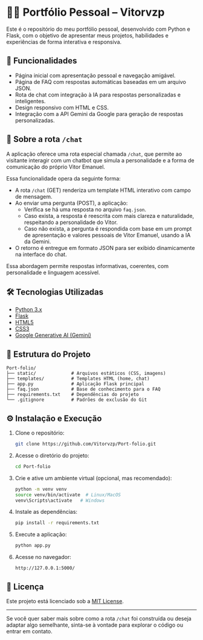 
# 🧑‍💻 Portfólio Pessoal – Vitorvzp

Este é o repositório do meu portfólio pessoal, desenvolvido com Python e Flask, com o objetivo de apresentar meus projetos, habilidades e experiências de forma interativa e responsiva.

## 🚀 Funcionalidades

- Página inicial com apresentação pessoal e navegação amigável.
- Página de FAQ com respostas automáticas baseadas em um arquivo JSON.
- Rota de chat com integração à IA para respostas personalizadas e inteligentes.
- Design responsivo com HTML e CSS.
- Integração com a API Gemini da Google para geração de respostas personalizadas.

## 💬 Sobre a rota `/chat`

A aplicação oferece uma rota especial chamada `/chat`, que permite ao visitante interagir com um chatbot que simula a personalidade e a forma de comunicação do próprio Vitor Emanuel.

Essa funcionalidade opera da seguinte forma:

- A rota `/chat` (GET) renderiza um template HTML interativo com campo de mensagem.
- Ao enviar uma pergunta (POST), a aplicação:
  - Verifica se há uma resposta no arquivo `faq.json`.
  - Caso exista, a resposta é reescrita com mais clareza e naturalidade, respeitando a personalidade do Vitor.
  - Caso não exista, a pergunta é respondida com base em um prompt de apresentação e valores pessoais de Vitor Emanuel, usando a IA da Gemini.
- O retorno é entregue em formato JSON para ser exibido dinamicamente na interface do chat.

Essa abordagem permite respostas informativas, coerentes, com personalidade e linguagem acessível.

## 🛠️ Tecnologias Utilizadas

- [Python 3.x](https://www.python.org/)
- [Flask](https://flask.palletsprojects.com/)
- [HTML5](https://developer.mozilla.org/pt-BR/docs/Web/HTML)
- [CSS3](https://developer.mozilla.org/pt-BR/docs/Web/CSS)
- [Google Generative AI (Gemini)](https://ai.google.dev/)

## 📁 Estrutura do Projeto

```
Port-folio/
├── static/             # Arquivos estáticos (CSS, imagens)
├── templates/          # Templates HTML (home, chat)
├── app.py              # Aplicação Flask principal
├── faq.json            # Base de conhecimento para o FAQ
├── requirements.txt    # Dependências do projeto
└── .gitignore          # Padrões de exclusão do Git
```

## ⚙️ Instalação e Execução

1. Clone o repositório:
   ```bash
   git clone https://github.com/Vitorvzp/Port-folio.git
   ```

2. Acesse o diretório do projeto:
   ```bash
   cd Port-folio
   ```

3. Crie e ative um ambiente virtual (opcional, mas recomendado):
   ```bash
   python -m venv venv
   source venv/bin/activate  # Linux/MacOS
   venv\Scripts\activate   # Windows
   ```

4. Instale as dependências:
   ```bash
   pip install -r requirements.txt
   ```

5. Execute a aplicação:
   ```bash
   python app.py
   ```

6. Acesse no navegador:
   ```
   http://127.0.0.1:5000/
   ```

## 📄 Licença

Este projeto está licenciado sob a [MIT License](LICENSE).

---

Se você quer saber mais sobre como a rota `/chat` foi construída ou deseja adaptar algo semelhante, sinta-se à vontade para explorar o código ou entrar em contato.
